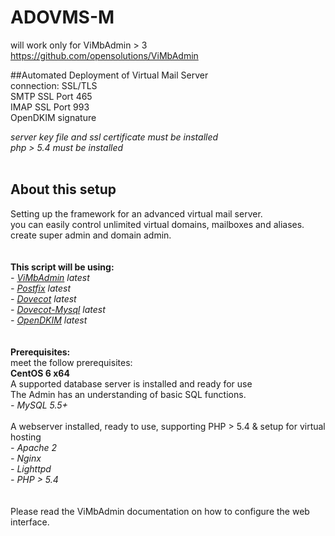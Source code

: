 ADOVMS-M
========

will work only for ViMbAdmin > 3<br/>
https://github.com/opensolutions/ViMbAdmin

##Automated Deployment of Virtual Mail Server<br/>
connection: SSL/TLS<br/>
SMTP SSL Port 465<br/>
IMAP SSL Port 993<br/>
OpenDKIM signature<br/>

*server key file and ssl certificate must be installed*<br/>
*php > 5.4 must be installed*<br/>
<br/>

About this setup
----------------
Setting up the framework for an advanced virtual mail server.<br/>
you can easily control unlimited virtual domains, mailboxes and aliases.<br/>
create super admin and domain admin.
<br/><br/><br/>
**This script will be using:**<br/>
*- [ViMbAdmin](https://github.com/opensolutions/ViMbAdmin) latest*<br/>
*- [Postfix](http://www.postfix.org/) latest*<br/>
*- [Dovecot](http://dovecot.org/) latest*<br/>
*- [Dovecot-Mysql](http://wiki2.dovecot.org/AuthDatabase/SQL) latest*<br/>
*- [OpenDKIM](http://www.opendkim.org/) latest* <br/>
<br/><br/>
**Prerequisites:**<br/>
meet the follow prerequisites:<br/>
**CentOS 6 x64**<br/>
A supported database server is installed and ready for use<br/>
The Admin has an understanding of basic SQL functions.<br/>
*- MySQL 5.5+*<br/>
<br/>
A webserver installed, ready to use, supporting PHP > 5.4 & setup for virtual hosting<br/>
*- Apache 2*<br/>
*- Nginx*<br/>
*- Lighttpd*<br/>
*- PHP > 5.4*<br/>
<br/><br/>
Please read the ViMbAdmin documentation on how to configure the web interface.
